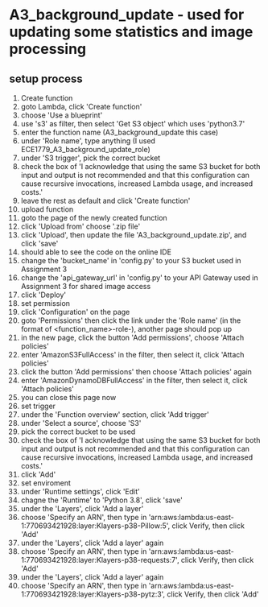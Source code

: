 # A3_background_update - used for updating some statistics and image processing

## setup process
1. Create function
  1. goto Lambda, click 'Create function'
  2. choose 'Use a blueprint'
  3. use 's3' as filter, then select 'Get S3 object' which uses 'python3.7'
  4. enter the function name (A3_background_update this case)
  5. under 'Role name', type anything (I used ECE1779_A3_background_update_role)
  6. under 'S3 trigger', pick the correct bucket
  7. check the box of 'I acknowledge that using the same S3 bucket for both input and output is not recommended and that this configuration can cause recursive invocations, increased Lambda usage, and increased costs.'
  8. leave the rest as default and click 'Create function'
2. upload function
  1. goto the page of the newly created function
  2. click 'Upload from' choose '.zip file'
  3. click 'Upload', then update the file 'A3_background_update.zip', and click 'save'
  4. should able to see the code on the online IDE
  5. change the 'bucket_name' in 'config.py' to your S3 bucket used in Assignment 3
  6. change the 'api_gateway_url' in 'config.py' to your API Gateway used in Assignment 3 for shared image access
  7. click 'Deploy'
3. set permission
  1. click 'Configuration' on the page
  2. goto 'Permissions' then click the link under the 'Role name' (in the format of <function_name>-role-<something>), another page should pop up
  3. in the new page, click the button 'Add permissions', choose 'Attach policies'
  4. enter 'AmazonS3FullAccess' in the filter, then select it, click 'Attach policies'
  5. click the button 'Add permissions' then choose 'Attach policies' again
  6. enter 'AmazonDynamoDBFullAccess' in the filter, then select it, click 'Attach policies'
  7. you can close this page now
4. set trigger
  1. under the 'Function overview' section, click 'Add trigger'
  2. under 'Select a source', choose 'S3'
  3. pick the correct bucket to be used
  4. check the box of 'I acknowledge that using the same S3 bucket for both input and output is not recommended and that this configuration can cause recursive invocations, increased Lambda usage, and increased costs.'
  5. click 'Add'
5. set enviroment
  1. under 'Runtime settings', click 'Edit'
  2. chagne the 'Runtime' to 'Python 3.8', click 'save'
  3. under the 'Layers', click 'Add a layer'
  4. choose 'Specify an ARN', then type in 'arn:aws:lambda:us-east-1:770693421928:layer:Klayers-p38-Pillow:5', click Verify, then click 'Add'
  5. under the 'Layers', click 'Add a layer' again
  6. choose 'Specify an ARN', then type in 'arn:aws:lambda:us-east-1:770693421928:layer:Klayers-p38-requests:7', click Verify, then click 'Add'
  7. under the 'Layers', click 'Add a layer' again
  8. choose 'Specify an ARN', then type in 'arn:aws:lambda:us-east-1:770693421928:layer:Klayers-p38-pytz:3', click Verify, then click 'Add'
